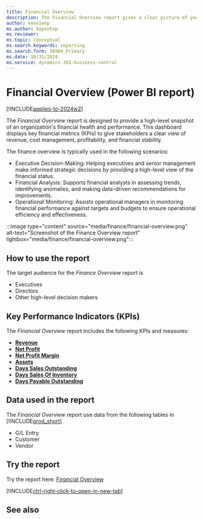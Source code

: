 ```yaml
---
title: Financial Overview
description: The Financial Overview report gives a clear picture of your organization's finance activities.
author: kennienp
ms.author: kepontop
ms.reviewer:
ms.topic: conceptual
ms.search.keywords: reporting
ms.search.form: 36984_Primary
ms.date: 10/31/2024
ms.service: dynamics-365-business-central
---
```


# Financial Overview (Power BI report)

[!INCLUDE[applies-to-2024w2](includes/applies-to-2024w2.md)]

The *Financial Overview* report is designed to provide a high-level snapshot of an organization's financial health and performance. This dashboard displays key financial metrics (KPIs) to give stakeholders a clear view of revenue, cost management, profitability, and financial stability. 

The finance overview is typically used in the following scenarios:

- Executive Decision-Making: Helping executives and senior management make informed strategic decisions by providing a high-level view of the financial status.
- Financial Analysis: Supports financial analysts in assessing trends, identifying anomalies, and making data-driven recommendations for improvements.
- Operational Monitoring: Assists operational managers in monitoring financial performance against targets and budgets to ensure operational efficiency and effectiveness.

:::image type="content" source="media/finance/financial-overview.png" alt-text="Screenshot of the Finance Overview report" lightbox="media/finance/financial-overview.png":::

## How to use the report

The target audience for the *Finance Overview* report is
- Executives
- Directors
- Other high-level decision makers

## Key Performance Indicators (KPIs)

The *Financial Overview* report includes the following KPIs and measures: 

- [**Revenue**](finance-powerbi-kpis.md#revenue)
- [**Net Profit**](finance-powerbi-kpis.md#net-profit)
- [**Net Profit Margin**](finance-powerbi-kpis.md#net-profit-margin)
- [**Assets**](finance-powerbi-kpis.md#assets)
- [**Days Sales Outstanding**](finance-powerbi-kpis.md#days-sales-outstanding---dso)
- [**Days Sales Of Inventory**](finance-powerbi-kpis.md#days-sales-of-inventory---dsi)
- [**Days Payable Outstanding**](finance-powerbi-kpis.md#days-payable-outstanding---dpo)

## Data used in the report

The *Financial Overview* report use data from the following tables in [!INCLUDE[prod_short](includes/prod_short.md)]

- G/L Entry
- Customer
- Vendor

## Try the report

Try the report here: [Financial Overview](https://businesscentral.dynamics.com?page=36984)

[!INCLUDE[ctrl-right-click-to-open-in-new-tab](includes/ctrl-right-click-to-open-in-new-tab.md)]

## See also